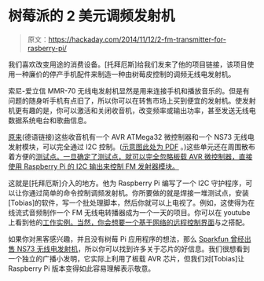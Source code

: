 # 树莓派的 2 美元调频发射机

> 原文：<https://hackaday.com/2014/11/12/2-fm-transmitter-for-rasberry-pi/>

我们喜欢改变用途的消费设备。[托拜厄斯]给我们发来了他的项目链接，该项目使用一种廉价的停产手机配件来制造一种由树莓皮控制的调频无线电发射机。

索尼-爱立信 MMR-70 无线电发射机显然是用来连接手机和播放音乐的。但是有问题的随身听手机有点旧了，所以你可以在转售市场上买到便宜的发射机。使发射机更有趣的是，你可以激活和关闭收音机，改变频率或输出功率，甚至发送无线电数据系统电台和歌曲信息。

[原来](http://www.mikrocontroller.net/topic/252124)(德语链接)这些收音机有一个 AVR ATMega32 微控制器和一个 NS73 无线电发射模块，可以完全通过 I2C 控制。([示意图此处为 PDF](http://www.mikrocontroller.net/attachment/140251/MMR70.pdf) 。)这些单元还在周围散布着方便的[测试点。一旦确定了测试点，就可以完全忽略板载 AVR 微控制器，直接使用 Raspberry Pi 的 I2C 输出来控制 FM 发射器模块。](https://github.com/Manawyrm/FMBerry/blob/master/HARDWARE.md)

这就是[托拜厄斯]介入的地方。他为 Raspberry Pi 编写了一个 I2C 守护程序，可以让你通过简单的命令控制调频发射机。你所要做的就是焊接一堆测试点，安装[Tobias]的软件，写一个批处理脚本，然后你就可以上电视了。例如，这使得为在线流式音频制作一个 FM 无线电转播器成为一个一天的项目。你可以在 youtube 上看到他的[工作实例。当然，你会想要一个](https://www.youtube.com/watch?v=NJRADd7C6rs)[基于网络的远程控制界面](https://github.com/akkinitsch/FMBerryRemote)与之搭配。

如果你对黑客感兴趣，并且没有树莓 Pi 应用程序的想法，那么 [Sparkfun 曾经出售 NS73 无线电发射机](https://www.sparkfun.com/products/retired/8452)，所以你可以找到许多关于芯片的好信息。我们很想看到一个独立的广播小发明，它实际上利用了板载 AVR 芯片，但我们对[Tobias]让 Raspberry Pi 版本变得如此容易理解表示敬意。